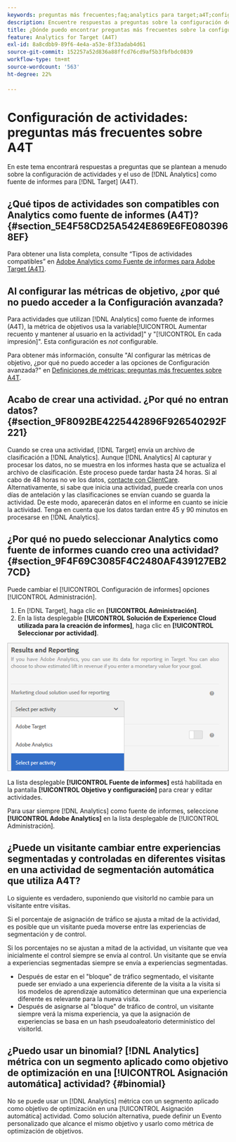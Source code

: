 ```yaml
---
keywords: preguntas más frecuentes;faq;analytics para target;a4T;configuración de actividades
description: Encuentre respuestas a preguntas sobre la configuración de actividades al usar Analytics para [!DNL Target] (A4T). A4T le permite usar los informes de Analytics para [!DNL Target] actividades.
title: ¿Dónde puedo encontrar preguntas más frecuentes sobre la configuración de actividades con A4T?
feature: Analytics for Target (A4T)
exl-id: 8a8cdbb9-89f6-4e4a-a53e-8f33adab4d61
source-git-commit: 152257a52d836a88ffcd76cd9af5b3fbfbdc0839
workflow-type: tm+mt
source-wordcount: '563'
ht-degree: 22%

---
```


# Configuración de actividades: preguntas más frecuentes sobre A4T

En este tema encontrará respuestas a preguntas que se plantean a menudo sobre la configuración de actividades y el uso de [!DNL Analytics] como fuente de informes para [!DNL Target] (A4T).

## ¿Qué tipos de actividades son compatibles con Analytics como fuente de informes (A4T)? {#section_5E4F58CD25A5424E869E6FE0803968EF}

Para obtener una lista completa, consulte “Tipos de actividades compatibles” en [Adobe Analytics como Fuente de informes para Adobe Target (A4T)](/help/main/c-integrating-target-with-mac/a4t/a4t.md#concept_7540C8C04259434AB6EE33B09F47A1DE).

## Al configurar las métricas de objetivo, ¿por qué no puedo acceder a la Configuración avanzada?

Para actividades que utilizan [!DNL Analytics] como fuente de informes (A4T), la métrica de objetivos usa la variable[!UICONTROL Aumentar recuento y mantener al usuario en la actividad]&quot; y &quot;[!UICONTROL En cada impresión]&quot;. Esta configuración es *not* configurable.

Para obtener más información, consulte &quot;Al configurar las métricas de objetivo, ¿por qué no puedo acceder a las opciones de Configuración avanzada?&quot; en [Definiciones de métricas: preguntas más frecuentes sobre A4T](/help/main/c-integrating-target-with-mac/a4t/r-a4t-faq/a4t-faq-metric-definition.md).

## Acabo de crear una actividad. ¿Por qué no entran datos? {#section_9F8092BE4225442896F926540292F221}

Cuando se crea una actividad, [!DNL Target] envía un archivo de clasificación a [!DNL Analytics]. Aunque [!DNL Analytics] Al capturar y procesar los datos, no se muestra en los informes hasta que se actualiza el archivo de clasificación. Este proceso puede tardar hasta 24 horas. Si al cabo de 48 horas no ve los datos, [contacte con ClientCare](/help/main/cmp-resources-and-contact-information.md#reference_ACA3391A00EF467B87930A450050077C). Alternativamente, si sabe que inicia una actividad, puede crearla con unos días de antelación y las clasificaciones se envían cuando se guarda la actividad. De este modo, aparecerán datos en el informe en cuanto se inicie la actividad. Tenga en cuenta que los datos tardan entre 45 y 90 minutos en procesarse en [!DNL Analytics].

## ¿Por qué no puedo seleccionar Analytics como fuente de informes cuando creo una actividad? {#section_9F4F69C3085F4C2480AF439127EB27CD}

Puede cambiar el [!UICONTROL Configuración de informes] opciones [!UICONTROL Administración].

1. En [!DNL Target], haga clic en **[!UICONTROL Administración]**.
1. En la lista desplegable **[!UICONTROL Solución de Experience Cloud utilizada para la creación de informes]**, haga clic en **[!UICONTROL Seleccionar por actividad]**.

![](assets/select-per-activity.png)

La lista desplegable **[!UICONTROL Fuente de informes]** está habilitada en la pantalla **[!UICONTROL Objetivo y configuración]** para crear y editar actividades.

Para usar siempre [!DNL Analytics] como fuente de informes, seleccione **[!UICONTROL Adobe Analytics]** en la lista desplegable de [!UICONTROL Administración].

## ¿Puede un visitante cambiar entre experiencias segmentadas y controladas en diferentes visitas en una actividad de segmentación automática que utiliza A4T?

Lo siguiente es verdadero, suponiendo que visitorId no cambie para un visitante entre visitas.

Si el porcentaje de asignación de tráfico se ajusta a mitad de la actividad, es posible que un visitante pueda moverse entre las experiencias de segmentación y de control.

Si los porcentajes no se ajustan a mitad de la actividad, un visitante que vea inicialmente el control siempre se envía al control. Un visitante que se envía a experiencias segmentadas siempre se envía a experiencias segmentadas.

* Después de estar en el &quot;bloque&quot; de tráfico segmentado, el visitante puede ser enviado a una experiencia diferente de la visita a la visita si los modelos de aprendizaje automático determinan que una experiencia diferente es relevante para la nueva visita.
* Después de asignarse al &quot;bloque&quot; de tráfico de control, un visitante siempre verá la misma experiencia, ya que la asignación de experiencias se basa en un hash pseudoaleatorio determinístico del visitorId.


## ¿Puedo usar un binomial? [!DNL Analytics] métrica con un segmento aplicado como objetivo de optimización en una [!UICONTROL Asignación automática] actividad? {#binomial}

No se puede usar un [!DNL Analytics] métrica con un segmento aplicado como objetivo de optimización en una [!UICONTROL Asignación automática] actividad. Como solución alternativa, puede definir un Evento personalizado que alcance el mismo objetivo y usarlo como métrica de optimización de objetivos.